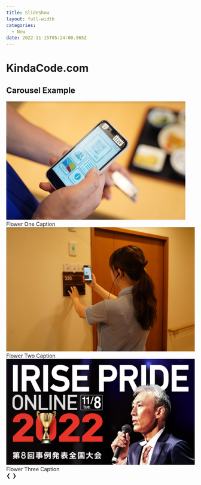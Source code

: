 ```yaml
---
title: SlideShow
layout: full-width
categories:
  - New
date: 2022-11-15T05:24:00.565Z
---
```

<!doctype html>

<html>

<head>
    <meta charset="UTF-8">
    <meta name="viewport" content="width=device-width, initial-scale=1.0">
    <meta http-equiv="X-UA-Compatible" content="ie=edge">
    <meta name="viewport" content="width=device-width, initial-scale=1.0">
    <link href="https://unpkg.com/tailwindcss@^2/dist/tailwind.min.css"rel="stylesheet"/>
    <script src="https://cdn.tailwindcss.com"></script>
    <script src="https://ajax.googleapis.com/ajax/libs/jquery/3.3.1/jquery.min.js"></script>
    <title>KindaCode.com</title>
</head>

<body>
    <h1 class="my-4 text-center text-4xl">KindaCode.com</h1>
    <h2 class="mb-10 text-center text-xl">Carousel Example</h2>
    <div class="relative w-[600px] mx-auto">
        <div class="slide relative">
            <img class="w-full h-\[300px] object-cover"
                src="/images/1599540407.png">
            <div class="absolute bottom-0 w-full px-5 py-3 bg-black/40 text-center text-white">Flower One Caption</div>
        </div>
        <div class="slide relative">
            <img class="w-full h-\[300px] object-cover"
                src="/images/1599540773.png">
            <div class="absolute bottom-0 w-full px-5 py-3 bg-black/40 text-center text-white">Flower Two Caption</div>
        </div>
        <div class="slide relative">
            <img class="w-full h-\[300px] object-cover"
                src="/images/1574302761.png">
            <div class="absolute bottom-0 w-full px-5 py-3 bg-black/40 text-center text-white">Flower Three Caption
            </div>
        </div>
        <a class="absolute left-0 top-1/2 p-4 -translate-y-1/2 bg-black/30 hover:bg-black/50 text-white hover:text-amber-500 cursor-pointer"
            onclick="moveSlide(-1)">❮</a>
        <a class="absolute right-0 top-1/2 p-4 -translate-y-1/2 bg-black/30 hover:bg-black/50 text-white hover:text-amber-500 cursor-pointer"
            onclick="moveSlide(1)">❯</a>
    </div>
    <br>
    <div class="flex justify-center items-center space-x-5">
        <div class="dot w-4 h-4 rounded-full cursor-pointer" onclick="currentSlide(1)"></div>
        <div class="dot w-4 h-4 rounded-full cursor-pointer" onclick="currentSlide(2)"></div>
        <div class="dot w-4 h-4 rounded-full cursor-pointer" onclick="currentSlide(3)"></div>
    </div>
    <script>
        let slideIndex = 1;
        showSlide(slideIndex);
        function moveSlide(moveStep) {
            showSlide(slideIndex += moveStep);
        }
        function currentSlide(n) {
            showSlide(slideIndex = n);
        }
        function showSlide(n) {
            let i;
            const slides = document.getElementsByClassName("slide");
            const dots = document.getElementsByClassName('dot');
            if (n > slides.length) { slideIndex = 1 }
            if (n < 1) { slideIndex = slides.length }
         for (i = 0; i < slides.length; i++) {
                slides[i].classList.add('hidden');
            }
            for (i = 0; i < dots.length; i++) {
                dots[i].classList.remove('bg-yellow-500');
                dots[i].classList.add('bg-green-600');
            }
            slides[slideIndex - 1].classList.remove('hidden');
            dots[slideIndex - 1].classList.remove('bg-green-600');
            dots[slideIndex - 1].classList.add('bg-yellow-500');
        }
    </script>
</body>
</html>